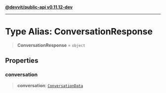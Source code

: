 [**@devvit/public-api v0.11.12-dev**](../../README.md)

---

# Type Alias: ConversationResponse

> **ConversationResponse** = `object`

## Properties

<a id="conversation"></a>

### conversation

> **conversation**: [`ConversationData`](ConversationData.md)
